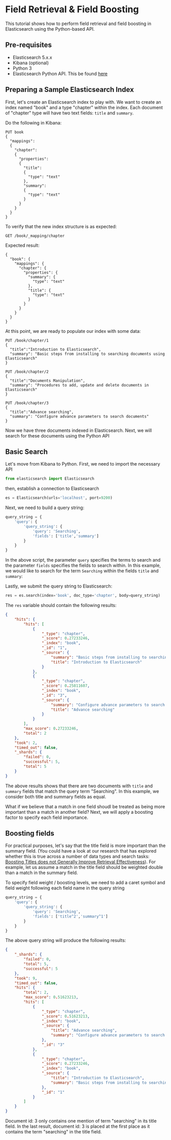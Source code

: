 # Field Retrieval & Field Boosting
This tutorial shows how to perform field retrieval and field boosting in Elasticsearch using the Python-based API.

## Pre-requisites
* Elasticsearch 5.x.x
* Kibana (optional)
* Python 3
* Elasticsearch Python API. This be found [here](https://elasticsearch-py.readthedocs.io/en/master/)


## Preparing a Sample Elasticsearch Index
First, let's create an Elasticsearch index to play with. We want to create an index named "book" and a type "chapter" within the index.
Each document of "chapter" type will have two text fields: `title` and `summary`.

Do the following in Kibana:

``` Elasticsearch via Kibana
PUT book
{
  "mappings":
  {
    "chapter":
    {
      "properties":
      {
        "title":
        {
          "type": "text"
        },
        "summary":
        {
          "type": "text"
        }
      }
    }
  }
}
```

To verify that the new index structure is as expected:

``` Elasticsearch via Kibana
GET /book/_mapping/chapter
```

Expected result:
``` Output
{
  "book": {
    "mappings": {
      "chapter": {
        "properties": {
          "summary": {
            "type": "text"
          },
          "title": {
            "type": "text"
          }
        }
      }
    }
  }
}
```

At this point, we are ready to populate our index with some data:
```
PUT /book/chapter/1
{
  "title":"Introduction to Elasticsearch",
  "summary": "Basic steps from installing to searching documents using Elasticsearch"
}

PUT /book/chapter/2
{
  "title":"Documents Manipulation",
  "summary": "Procedures to add, update and delete documents in Elasticsearch"
}

PUT /book/chapter/3
{
  "title":"Advance searching",
  "summary": "Configure advance parameters to search documents"
}
```

Now we have three documents indexed in Elasticsearch. Next, we will search for these documents using the Python API

## Basic Search
Let's move from Kibana to Python. First, we need to import the necessary API
```python
from elasticsearch import Elasticsearch
```

then, establish a connection to Elasticsearch
```python
es = Elasticsearch(urls='localhost', port=9200)
```

Next, we need to build a query string:
```python
query_string = {
    'query': {
        'query_string': {
            'query': 'Searching',
            'fields': ['title','summary']
        }
    }
}
```

In the above script, the parameter `query` specifies the terms to search and the parameter `fields` specifies the fields to search within.
In this example, we would like to search for the term `Searching` within the fields `title` and `summary`:

Lastly, we submit the query string to Elasticsearch:
```python
res = es.search(index='book', doc_type='chapter', body=query_string)
```

The `res` variable should contain the following results:
```JSON
{
    "hits": {
        "hits": [
            {
                "_type": "chapter",
                "_score": 0.27233246,
                "_index": "book",
                "_id": "1",
                "_source": {
                    "summary": "Basic steps from installing to searching documents using Elasticsearch",
                    "title": "Introduction to Elasticsearch"
                }
            },
            {
                "_type": "chapter",
                "_score": 0.25811607,
                "_index": "book",
                "_id": "3",
                "_source": {
                    "summary": "Configure advance parameters to search documents",
                    "title": "Advance searching"
                }
            }
        ],
        "max_score": 0.27233246,
        "total": 2
    },
    "took": 2,
    "timed_out": false,
    "_shards": {
        "failed": 0,
        "successful": 5,
        "total": 5
    }
}
```

The above results shows that there are two documents with `title` and `summary` fields that match the query term "Searching".
In this example, we consider both title and summary fields as equal.

What if we believe that a match in one field shoudl be treated as being more important than a match in another field?
Next, we will apply a boosting factor to specify each field importance.

## Boosting fields
For practical purposes, let's say that the title field is more important than the summary field. (You could have a look at our research that has explored whether this is true across a number of data types and search tasks: [Boosting Titles does not Generally Improve Retrieval Effectiveness](http://dl.acm.org/citation.cfm?id=3015028)).
For example, let us assume a match in the title field should be weighted double than a match in the summary field.

To specify field weight / boosting levels, we need to add a caret symbol and field weight following each field name in the query string
```python
query_string = {
    'query': {
        'query_string': {
            'query': 'Searching',
            'fields': ['title^2','summary^1']
        }
    }
}
```

The above query string will produce the following results:
```JSON
{
    "_shards": {
        "failed": 0,
        "total": 5,
        "successful": 5
    },
    "took": 9,
    "timed_out": false,
    "hits": {
        "total": 2,
        "max_score": 0.51623213,
        "hits": [
            {
                "_type": "chapter",
                "_score": 0.51623213,
                "_index": "book",
                "_source": {
                    "title": "Advance searching",
                    "summary": "Configure advance parameters to search documents"
                },
                "_id": "3"
            },
            {
                "_type": "chapter",
                "_score": 0.27233246,
                "_index": "book",
                "_source": {
                    "title": "Introduction to Elasticsearch",
                    "summary": "Basic steps from installing to searching documents using Elasticsearch"
                },
                "_id": "1"
            }
        ]
    }
}
```
Document id: 3 only contains one mention of term "searching" in its title field.
In the last result, document id: 3 is placed at the first place as it contains the term "searching" in the title field.
